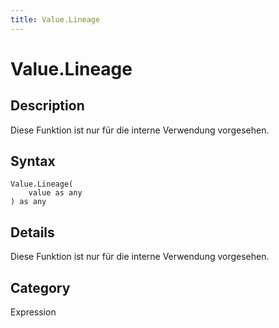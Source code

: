 ```yaml
---
title: Value.Lineage
---
```


# Value.Lineage


## Description

Diese Funktion ist nur für die interne Verwendung vorgesehen.


## Syntax

```powerquery
Value.Lineage(
    value as any
) as any
```


## Details

Diese Funktion ist nur für die interne Verwendung vorgesehen.



## Category
Expression
